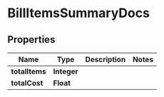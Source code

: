 

# BillItemsSummaryDocs


## Properties

| Name | Type | Description | Notes |
|------------ | ------------- | ------------- | -------------|
|**totalItems** | **Integer** |  |  |
|**totalCost** | **Float** |  |  |



